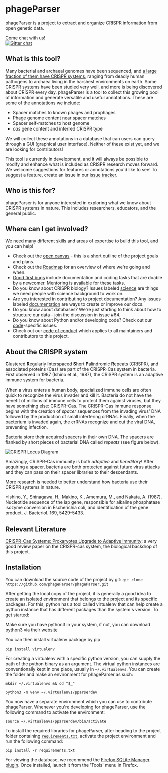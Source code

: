 phageParser
===========

phageParser is a project to extract and organize CRISPR information from open genetic data.

Come chat with us!    
[![Gitter chat](https://badges.gitter.im/gitterHQ/gitter.png)](https://gitter.im/phageParser/Lobby)

## What is this tool?

Many bacterial and archaeal genomes have been sequenced, and [a large fraction of them have CRISPR systems](http://crispr.u-psud.fr/crispr/), ranging from deadly human pathogens to archaea living in the harshest environments on earth. Some CRISPR systems have been studied very well, and more is being discovered about CRISPR every day. phageParser is a tool to collect this growing pool of information and generate versatile and useful annotations. These are some of the annotations we include:
* Spacer matches to known phages and prophages
* Phage genome content near spacer matches
* Spacer self-matches to host genome
* *cas* gene content and inferred CRISPR type

We will collect these annotations in a database that can users can query through a GUI (graphical user interface). Neither of these exist yet, and we are looking for contributors!

This tool is currently in development, and it will always be possible to modify and enhance what is included as CRISPR research moves forward. We welcome suggestions for features or annotations you'd like to see! To suggest a feature, create an issue in our [issue tracker](https://github.com/goyalsid/phageParser/issues).

## Who is this for?

phageParser is for anyone interested in exploring what we know about CRISPR systems in nature. This includes researchers, educators, and the general public.

## Where can I get involved?

We need many different skills and areas of expertise to build this tool, and you can help!
* Check out the [open canvas](https://github.com/goyalsid/phageParser/blob/master/Open_canvas.png) - this is a short outline of the project goals and plans.
* Check out the [Roadmap](https://github.com/goyalsid/phageParser/issues/112) for an overview of where we're going and when.
* [Good first bugs](https://github.com/goyalsid/phageParser/labels/good%20first%20bug) include documentation and coding tasks that are doable by a newcomer. Mentoring is available for these tasks.
* Do you know about CRISPR biology? Issues labeled [science](https://github.com/goyalsid/phageParser/issues?q=is%3Aissue+is%3Aopen+label%3Ascience) are things we need people with science background to work on.
* Are you interested in contributing to project documentation? Any issues labeled [documentation](https://github.com/goyalsid/phageParser/issues?q=is%3Aissue+is%3Aopen+label%3Adocumentation) are ways to create or improve our docs.
* Do you know about databases? We're just starting to think about how to structure our data - join the discussion in issue #64.
* Do you know about Python and/or developing code? Check out our [code](https://github.com/goyalsid/phageParser/labels/code)-specific issues.
* Check out our [code of conduct](https://github.com/goyalsid/phageParser/blob/master/CODE-OF-CONDUCT.md) which applies to all maintainers and contributors to this project.

## About the CRISPR system

**C**lustered **R**egularly **I**nterspaced **S**hort **P**alindromic **R**epeats (CRISPR), and associated proteins (Cas) are part of the CRISPR-Cas system in bacteria. First observed in 1987 (Ishino et al., 1987), the CRISPR system is an adaptive immune system for bacteria.

When a virus enters a human body, specialized immune cells are often quick to recognize the virus invader and kill it. Bacteria do not have the benefit of millions of immune cells to protect them against viruses, but they have something else: CRISPR-Cas. The CRISPR-Cas immune response begins with the creation of *spacer* sequences from the invading virus' DNA followed by the production of small interfering crRNAs. Finally, when the bacterium is invaded again, the crRNAs recognize and cut the viral DNA, preventing infection.

Bacteria store their acquired spacers in their own DNA. The spacers are flanked by short pieces of bacterial DNA called *repeats* (see figure below).

![CRISPR Locus Diagram](/documentation/CRISPR_locus_diagram.png?raw=true "CRISPR Locus")

Amazingly, CRISPR-Cas immunity is both *adaptive* and *hereditary*! After acquiring a spacer, bacteria are both protected against future virus attacks and they can pass on their spacer libraries to their descendants.

More research is needed to better understand how bacteria use their CRISPR systems in nature.

*Ishino, Y., Shinagawa, H., Makino, K., Amemura, M., and Nakata, A. (1987). Nucleotide sequence of the iap gene, responsible for alkaline phosphatase isozyme conversion in Escherichia coli, and identification of the gene product. J. Bacteriol. 169, 5429–5433.


## Relevant Literature

[CRISPR-Cas Systems: Prokaryotes Upgrade to Adaptive Immunity](http://www.cell.com/molecular-cell/abstract/S1097-2765%2814%2900216-0): a very good review paper on the CRISPR-cas system, the biological backdrop of this project.

## Installation

You can download the source code of the project by git:
`git clone https://github.com/phageParser/phageParser.git`

After getting the local copy of the project, it is generally a good idea
to create an isolated environment that belongs to the project and its specific
packages. For this, python has a tool called virtualenv that can help create a
python instance that has different packages than the system's version. To get started:

Make sure you have python3 in your system, if not,
you can download python3 via their [website](https://www.python.org/downloads/)

You can then install virtualenv package by pip

`pip install virtualenv`

For creating a virtualenv with a specific python version, you can supply the
path of the python binary as an argument. The virtual python instances are conventionally
kept in one place, usually in `~/.virtualenvs`. You can create the folder and make
an environment for phageParser as such:

`mkdir ~/.virtualenvs && cd "$_"`

`python3 -m venv ~/.virtualenvs/pparserdev`

You now have a separate environment which you can use to contribute
phageParser. Whenever you're developing for phageParser, use the following command
to activate the environment:

`source ~/.virtualenvs/pparserdev/bin/activate`

To install the required libraries for phageParser, after heading to the project folder
containing [`requirements.txt`](requirements.txt), activate the project environment and run the following command:

`pip install -r requirements.txt`

For viewing the database, we recommend the [Firefox SQLite Manager plugin](https://addons.mozilla.org/en-US/firefox/addon/sqlite-manager/). Once installed, launch it from the 'Tools' menu in Firefox. 
